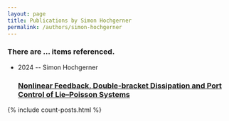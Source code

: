 ```yaml
---
layout: page
title: Publications by Simon Hochgerner
permalink: /authors/simon-hochgerner
---
```


<h3 id="number-posts">There are ... items referenced.</h3>
<ul class="post-list">
<li><span class='post-meta'>2024 -- Simon Hochgerner</span><h3><a class='post-link' href="{{ site.baseurl }}/nonlinear-feedback-double-bracket-dissipation-and-port-control-of-lie-poisson-systems">Nonlinear Feedback, Double-bracket Dissipation and Port Control of Lie–Poisson Systems</a></h3></li>

</ul>
{% include count-posts.html %}
